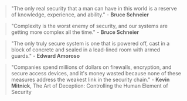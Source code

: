 > "The only real security that a man can have in this world is a reserve of knowledge, experience, and ability." - **Bruce Schneier**

> "Complexity is the worst enemy of security, and our systems are getting more complex all the time." - **Bruce Schneier**

> "The only truly secure system is one that is powered off, cast in a block of concrete and sealed in a lead-lined room with armed guards." - **Edward Amoroso**

> "Companies spend millions of dollars on firewalls, encryption, and secure access devices, and it's money wasted because none of these measures address the weakest link in the security chain." - **Kevin Mitnick**, The Art of Deception: Controlling the Human Element of Security

